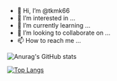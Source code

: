 - 👋 Hi, I’m @tkmk66
- 👀 I’m interested in ...
- 🌱 I’m currently learning ...
- 💞️ I’m looking to collaborate on ...
- 📫 How to reach me ...

<!---
tkmk66/tkmk66 is a ✨ special ✨ repository because its `README.md` (this file) appears on your GitHub profile.
You can click the Preview link to take a look at your changes.
--->

<!-- [![Anurag's GitHub stats](https://github-readme-stats.vercel.app/api?username=tkmk66)](https://github.com/anuraghazra/github-readme-stats) -->
![Anurag's GitHub stats](https://github-readme-stats.vercel.app/api?username=tkmk66&theme=outrun&show_icons=true)


[![Top Langs](https://github-readme-stats.vercel.app/api/top-langs/?username=tkmk66&theme=outrun)](https://github.com/anuraghazra/github-readme-stats)
